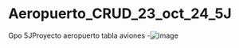 # Aeropuerto_CRUD_23_oct_24_5J
Gpo 5JProyecto aeropuerto tabla aviones
-![image](https://github.com/user-attachments/assets/721c1475-77f9-4176-95e2-78eb9ab5263d)
